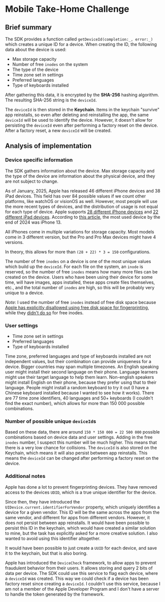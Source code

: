 ﻿# **Mobile Take-Home Challenge**

## Brief summary

The SDK provides a function called `getDeviceId(completion:_, error:_)` which creates a unique ID for a device. When creating the ID, the following data about the device is used:
- Max storage capacity
- Number of free `inodes` on the system
- The type of the device
- Time zone set in settings
- Preferred languages
- Type of keyboards installed

After gathering this data, it is encrypted by the **SHA-256** hashing algorithm. The resulting SHA-256 string is the `deviceId`.

The `deviceId` is then stored in the **Keychain**. Items in the keychain "survive" app reinstalls, so even after deleting and reinstalling the app, the same `deviceId` will be used to identify the device. However, it doesn't allow for persisting the `deviceId` even after performing a factory reset on the device. After a factory reset, a new `deviceId` will be created.


## Analysis of implementation

### Device specific information
The SDK gathers information about the device. Max storage capacity and the type of the device are information about the physical device, and they are not subject to change. 

As of January, 2025, Apple has released 46 different iPhone devices and 38 iPad devices. This field has over 84 possible values if we count other platforms, like watchOS or visionOS as well. However, most people will use the more recent types of devices, and the distribution of usage is not equal for each type of device. Apple supports [28 different iPhone devices](https://support.apple.com/guide/iphone/iphone-models-compatible-with-ios-18-iphe3fa5df43/ios) and [22 different iPad devices](https://support.apple.com/guide/ipad/ipad-models-compatible-with-ipados-18-ipad213a25b2/ipados). According to [this article](https://telemetrydeck.com/survey/apple/iPhone/models/#:~:text=iPhone%2013%20was%20clearly%20the,a%20closer%20second%20with%2015.02%25.), the most used device by the end of 2024 was iPhone 13.

All iPhones come in multiple variations for storage capacity. Most models come in 3 different version, but the Pro and Pro Max devices might have 4 versions.

In theory, this allows for more than `(28 + 22) * 3 = 150` configurations.

The number of free `inodes` on a device is one of the most unique values which build up the `deviceId`. For each file on the system, an `inode` is reserved, so the number of free `inodes` means how many more files can be created on the device. Users who have been using their device for some time, will have images, apps installed, these apps create files themselves, etc., and the total number of `inodes` are high, so this will be probably very unique to a device.

*Note*: I used the number of free `inodes` instead of free disk space because [Apple has explicitly disallowed using free disk space for fingerprinting](https://developer.apple.com/documentation/foundation/nsfilesystemfreesize), while they [didn't do so](https://developer.apple.com/documentation/foundation/nsfilesystemfreenodes) for free inodes.

### User settings

-   Time zone set in settings
-   Preferred languages
-   Type of keyboards installed

Time zone, preferred languages and type of keyboards installed are not independent values, but their combination can provide uniqueness for a device. Bigger countries may span multiple timezones. An English speaking user might install their second language on their phone. Language learners might use their target language to help them learn. Non-english speakers might install English on their phone, because they prefer using that to their language. People might install a random keyboard to try it out (I have a Chinese keyboard installed because I wanted to see how it works). 
There are 77 time zone identifiers, 40 languages and 50+ keyboards (I couldn't find the exact number), which allows for more than 150 000 possible combinations. 
### Number of possible unique `deviceId`s
Based on these data, there are around `150 * 150 000 = 22 500 000` possible combinations based on device data and user settings. Adding in the free `inodes` number, I suspect this number will be much higher. This means that there is a very low chance for collisions.
The `deviceId` is also stored on the Keychain, which means it will also persist between app reinstalls. This means the `deviceId` can be changed after performing a factory reset on the device.

### Additional notes

Apple has done a lot to prevent fingerprinting devices. They have removed access to the devices `UDID`, which is a true unique identifier for the device. 

Since then, they have introduced the `UIDevice.current.identifierForVendor` property, which uniquely identifies a device for a given vendor. This ID will be the same across the apps from the same vendor, and different for apps from different vendors. However, it does not persist between app reinstalls. 
It would have been possible to persist this ID in the keychain, which would have created a similar solution to mine, but the task has explicitly asked for a more creative solution. I also wanted to avoid using this identifier altogether.
 
 It would have been possible to just create a `UUID` for each device, and save it to the keychain, but that is also boring.

Apple has introduced the `DeviceCheck` framework, to allow apps to prevent fraudulent behavior from their users. It allows storing and query 2 bits of data per device. The SDK could use this service to flag each device, where a `deviceId` was created. This way we could check if a device has been factory reset since creating a `deviceId`. I couldn't use this service, because I am not a member of the Apple Developer Program and I don't have a server to handle the token generated by the framework. 
